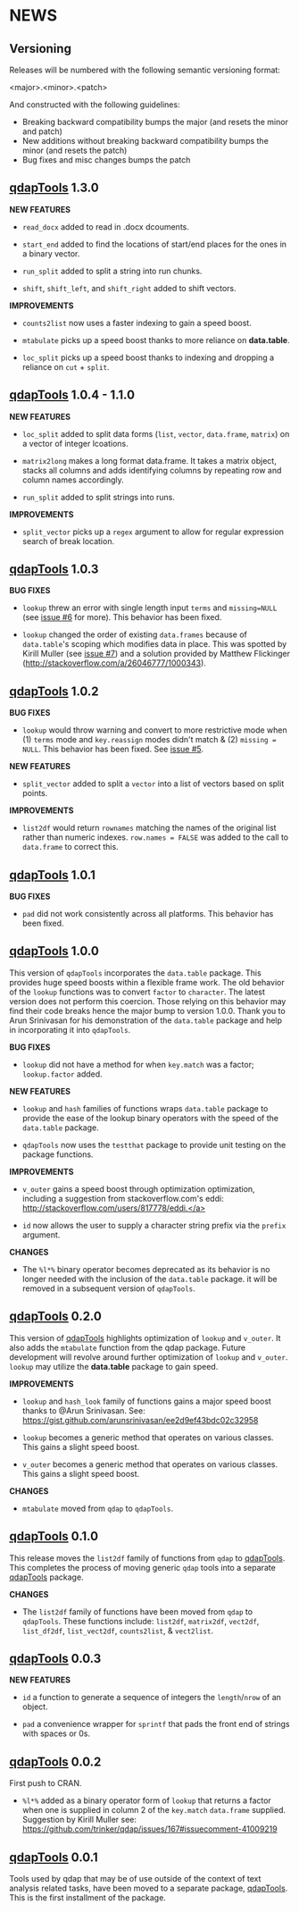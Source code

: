 NEWS 
====

Versioning
----------

Releases will be numbered with the following semantic versioning format:

&lt;major&gt;.&lt;minor&gt;.&lt;patch&gt;

And constructed with the following guidelines:

* Breaking backward compatibility bumps the major (and resets the minor 
  and patch)
* New additions without breaking backward compatibility bumps the minor 
  (and resets the patch)
* Bug fixes and misc changes bumps the patch

 <a href="https://github.com/trinker/qdapTools" target="_blank">qdapTools</a> 1.3.0
----------------------------------------------------------------

**NEW FEATURES**

* `read_docx` added to read in .docx dcouments.

* `start_end` added to find the locations of start/end places for the ones in a 
  binary vector.

* `run_split` added to split a string into run chunks.

* `shift`, `shift_left`, and `shift_right` added to shift vectors.

**IMPROVEMENTS**

* `counts2list` now uses a faster indexing to gain a speed boost.

* `mtabulate` picks up a speed boost thanks to more reliance on **data.table**.

* `loc_split`  picks up a speed boost thanks to indexing and dropping a reliance 
  on `cut` + `split`.

 <a href="https://github.com/trinker/qdapTools" target="_blank">qdapTools</a> 1.0.4 - 1.1.0
----------------------------------------------------------------

**NEW FEATURES**

* `loc_split` added to split data forms (`list`, `vector`, `data.frame`, 
  `matrix`) on a vector of integer lcoations.

* `matrix2long` makes a long format data.frame.  It takes a matrix object, stacks 
  all columns and adds identifying columns by repeating row and column names
  accordingly.  

* `run_split` added to split strings into runs.


**IMPROVEMENTS**

* `split_vector` picks up a `regex` argument to allow for regular expression 
  search of break location.


 <a href="https://github.com/trinker/qdapTools" target="_blank">qdapTools</a> 1.0.3
----------------------------------------------------------------

**BUG FIXES**

* `lookup` threw an error with single length input `terms` and `missing=NULL`
  (see <a href="https://github.com/trinker/qdapTools/issues/6">issue #6</a> for more).  This behavior has been fixed. 

* `lookup` changed the order of existing `data.frames` because of `data.table`'s
  scoping which modifies data in place.  This was spotted by Kirill Muller (see
  <a href="https://github.com/trinker/qdapTools/issues/7">issue #7</a>) and a solution provided by Matthew Flickinger 
  (<a href="http://stackoverflow.com/a/26046777/1000343)." target="_blank">http://stackoverflow.com/a/26046777/1000343).</a>


 <a href="https://github.com/trinker/qdapTools" target="_blank">qdapTools</a> 1.0.2
----------------------------------------------------------------

**BUG FIXES**

* `lookup` would throw warning and convert to more restrictive mode when 
  (1) `terms` mode and `key.reassign` modes didn't match & (2) `missing = NULL`.
  This behavior has been fixed.  See <a href="https://github.com/trinker/qdapTools/issues/5">issue #5</a>.

**NEW FEATURES**

* `split_vector` added to split a `vector` into a list of vectors based on split 
  points.

**IMPROVEMENTS**

* `list2df` would return `rownames` matching the names of the original list 
  rather than numeric indexes.  `row.names = FALSE` was added to the call to
  `data.frame` to correct this.


 <a href="https://github.com/trinker/qdapTools" target="_blank">qdapTools</a> 1.0.1
----------------------------------------------------------------

**BUG FIXES**

* `pad` did not work consistently across all platforms.  This behavior has been 
  fixed.


 <a href="https://github.com/trinker/qdapTools" target="_blank">qdapTools</a> 1.0.0
----------------------------------------------------------------

This version of `qdapTools` incorporates the `data.table` package.  This 
  provides huge speed boosts within a flexible frame work.  The old behavior of 
  the `lookup` functions was to convert `factor` to `character`.  The latest 
  version does not perform this coercion.  Those relying on this behavior may 
  find their code breaks hence the major bump to version 1.0.0.  Thank you to 
  Arun Srinivasan for his demonstration of the `data.table` package and help in 
  incorporating it into `qdapTools`.

**BUG FIXES**

* `lookup` did not have a method for when `key.match` was a factor;
  `lookup.factor` added.

**NEW FEATURES**

* `lookup` and `hash` families of functions wraps `data.table` package to 
  provide the ease of the lookup binary operators with the speed of the 
  `data.table` package.

* `qdapTools` now uses the `testthat` package to provide unit testing on 
  the package functions.

**IMPROVEMENTS**

* `v_outer` gains a speed boost through optimization optimization, including a 
  suggestion from stackoverflow.com's eddi: 
  <a href="http://stackoverflow.com/users/817778/eddi." target="_blank">http://stackoverflow.com/users/817778/eddi.</a>

* `id` now allows the user to supply a character string prefix via the `prefix` 
  argument.

**CHANGES**

* The `%l*%` binary operator becomes deprecated as its behavior is no longer 
  needed with the inclusion of the `data.table` package.  it will be removed in 
  a subsequent version of `qdapTools`.


 <a href="https://github.com/trinker/qdapTools" target="_blank">qdapTools</a> 0.2.0
----------------------------------------------------------------

This version of <a href="https://github.com/trinker/qdapTools" target="_blank">qdapTools</a> highlights optimization of `lookup` and `v_outer`.
It also adds the `mtabulate` function from the qdap package.  Future development 
will revolve around further optimization of `lookup` and `v_outer`.  `lookup` 
may utilize the **data.table** package to gain speed. 

**IMPROVEMENTS**

* `lookup` and `hash_look` family of functions gains a major speed boost thanks 
  to @Arun Srinivasan.  See: https://gist.github.com/arunsrinivasan/ee2d9ef43bdc02c32958

* `lookup` becomes a generic method that operates on various classes.  This 
  gains a slight speed boost.

* `v_outer` becomes a generic method that operates on various classes.  This 
  gains a slight speed boost.

**CHANGES**

* `mtabulate` moved from `qdap` to `qdapTools`.



 <a href="https://github.com/trinker/qdapTools" target="_blank">qdapTools</a> 0.1.0
----------------------------------------------------------------

This release moves the `list2df` family of functions from `qdap` to <a href="https://github.com/trinker/qdapTools" target="_blank">qdapTools</a>.  
This completes the process of moving generic `qdap` tools into a separate 
 <a href="https://github.com/trinker/qdapTools" target="_blank">qdapTools</a> package.

**CHANGES**

* The `list2df` family of functions have been moved from `qdap` to `qdapTools`.
  These functions include: `list2df`, `matrix2df`, `vect2df`, `list_df2df`, 
  `list_vect2df`, `counts2list`, & `vect2list`.



 <a href="https://github.com/trinker/qdapTools" target="_blank">qdapTools</a> 0.0.3
----------------------------------------------------------------

**NEW FEATURES**

* `id` a function to generate a sequence of integers the `length`/`nrow` of an 
  object.

* `pad` a convenience wrapper for `sprintf` that pads the front end of strings 
  with spaces or 0s.


 <a href="https://github.com/trinker/qdapTools" target="_blank">qdapTools</a> 0.0.2
----------------------------------------------------------------

First push to CRAN.

* `%l*%` added as a binary operator form of `lookup` that returns a factor when 
  one is supplied in column 2 of the `key.match` `data.frame` supplied. 
  Suggestion by Kirill Muller see: 
  https://github.com/trinker/qdap/issues/167#issuecomment-41009219

 <a href="https://github.com/trinker/qdapTools" target="_blank">qdapTools</a> 0.0.1
----------------------------------------------------------------

Tools used by qdap that may be of use outside of the context of text analysis 
related tasks, have been moved to a separate package, <a href="https://github.com/trinker/qdapTools" target="_blank">qdapTools</a>.  This is the 
first installment of the package.
